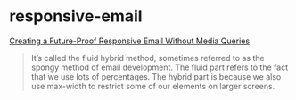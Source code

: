 # responsive-email
[Creating a Future-Proof Responsive Email Without Media Queries](https://webdesign.tutsplus.com/tutorials/creating-a-future-proof-responsive-email-without-media-queries--cms-23919)

> It’s called the fluid hybrid method, sometimes referred to as the spongy method of email development. The fluid part refers to the fact that we use lots of percentages. The hybrid part is because we also use max-width to restrict some of our elements on larger screens.
